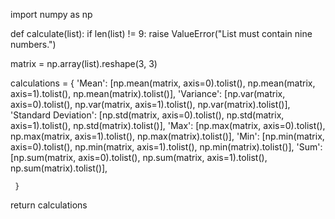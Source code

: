 import numpy as np

def calculate(list):
   if len(list) != 9:
      raise ValueError("List must contain nine numbers.")

   matrix = np.array(list).reshape(3, 3)

   calculations = {
    'Mean': [np.mean(matrix, axis=0).tolist(), np.mean(matrix, axis=1).tolist(), np.mean(matrix).tolist()],
    'Variance': [np.var(matrix, axis=0).tolist(), np.var(matrix, axis=1).tolist(), np.var(matrix).tolist()],
    'Standard Deviation': [np.std(matrix, axis=0).tolist(), np.std(matrix, axis=1).tolist(), np.std(matrix).tolist()],
    'Max': [np.max(matrix, axis=0).tolist(), np.max(matrix, axis=1).tolist(), np.max(matrix).tolist()],
    'Min': [np.min(matrix, axis=0).tolist(), np.min(matrix, axis=1).tolist(), np.min(matrix).tolist()],
    'Sum': [np.sum(matrix, axis=0).tolist(), np.sum(matrix, axis=1).tolist(), np.sum(matrix).tolist()],
    
     }

   
   return calculations


